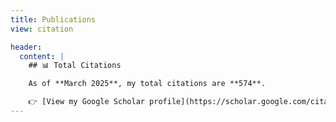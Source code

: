 ```yaml
---
title: Publications
view: citation

header:
  content: |
    ## 📊 Total Citations

    As of **March 2025**, my total citations are **574**.

    👉 [View my Google Scholar profile](https://scholar.google.com/citations?user=8pplxsoAAAAJ&hl=ko)
---
```

